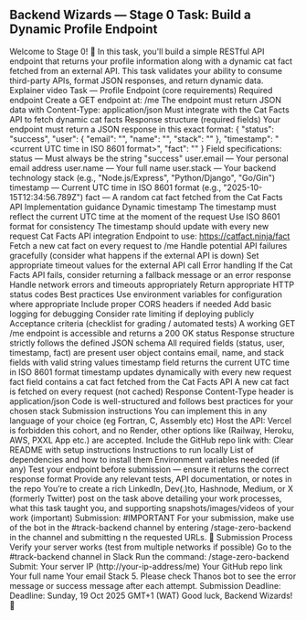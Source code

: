 ## Backend Wizards — Stage 0 Task: Build a Dynamic Profile Endpoint
Welcome to Stage 0! :dart:
In this task, you'll build a simple RESTful API endpoint that returns your profile information along with a dynamic cat fact fetched from an external API. This task validates your ability to consume third-party APIs, format JSON responses, and return dynamic data.
Explainer video
Task — Profile Endpoint (core requirements)
Required endpoint
Create a GET endpoint at: /me
The endpoint must return JSON data with Content-Type: application/json
Must integrate with the Cat Facts API to fetch dynamic cat facts
Response structure (required fields)
Your endpoint must return a JSON response in this exact format:
{
  "status": "success",
  "user": {
    "email": "<your email>",
    "name": "<your full name>",
    "stack": "<your backend stack>"
  },
  "timestamp": "<current UTC time in ISO 8601 format>",
  "fact": "<random cat fact from Cat Facts API>"
}
Field specifications:
status — Must always be the string "success"
user.email — Your personal email address
user.name — Your full name
user.stack — Your backend technology stack (e.g., "Node.js/Express", "Python/Django", "Go/Gin")
timestamp — Current UTC time in ISO 8601 format (e.g., "2025-10-15T12:34:56.789Z")
fact — A random cat fact fetched from the Cat Facts API
Implementation guidance
Dynamic timestamp
The timestamp must reflect the current UTC time at the moment of the request
Use ISO 8601 format for consistency
The timestamp should update with every new request
Cat Facts API integration
Endpoint to use: https://catfact.ninja/fact
Fetch a new cat fact on every request to /me
Handle potential API failures gracefully (consider what happens if the external API is down)
Set appropriate timeout values for the external API call
Error handling
If the Cat Facts API fails, consider returning a fallback message or an error response
Handle network errors and timeouts appropriately
Return appropriate HTTP status codes
Best practices
Use environment variables for configuration where appropriate
Include proper CORS headers if needed
Add basic logging for debugging
Consider rate limiting if deploying publicly
Acceptance criteria (checklist for grading / automated tests)
A working GET /me endpoint is accessible and returns a 200 OK status
Response structure strictly follows the defined JSON schema
All required fields (status, user, timestamp, fact) are present
user object contains email, name, and stack fields with valid string values
timestamp field returns the current UTC time in ISO 8601 format
timestamp updates dynamically with every new request
fact field contains a cat fact fetched from the Cat Facts API
A new cat fact is fetched on every request (not cached)
Response Content-Type header is application/json
Code is well-structured and follows best practices for your chosen stack
Submission instructions
You can implement this in any language of your choice (eg Fortran, C, Assembly etc)
Host the API: Vercel is forbidden this cohort, and no Render, other options like (Railway, Heroku, AWS, PXXL App etc.) are accepted.
Include the GitHub repo link with:
Clear README with setup instructions
Instructions to run locally
List of dependencies and how to install them
Environment variables needed (if any)
Test your endpoint before submission — ensure it returns the correct response format
Provide any relevant tests, API documentation, or notes in the repo
You’re to create a rich LinkedIn, Dev(.)to, Hashnode, Medium, or X (formerly Twitter) post on the task above detailing your work processes, what this task taught you, and supporting snapshots/images/videos of your work (important)
Submission: #IMPORTANT
For your submission, make use of the bot in the #track-backend channel by entering /stage-zero-backend in the channel and submitting n the requested URLs.
:pushpin: Submission Process
Verify your server works (test from multiple networks if possible)
Go to the #track-backend channel in Slack
Run the command:  /stage-zero-backend
Submit:
Your server IP (http://your-ip-address/me)
Your GitHub repo link
Your full name
Your email
Stack
 5.  Please check Thanos bot to see the error message or success message after each attempt.
Submission Deadline: Deadline: Sunday, 19 Oct 2025 GMT+1 (WAT)
Good luck, Backend Wizards! :rocket:
